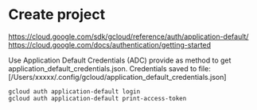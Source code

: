 # Create project

https://cloud.google.com/sdk/gcloud/reference/auth/application-default/
https://cloud.google.com/docs/authentication/getting-started

Use Application Default Credentials (ADC) provide as method to get application_default_credentials.json.
Credentials saved to file: [/Users/xxxxx/.config/gcloud/application_default_credentials.json]


```
gcloud auth application-default login
gcloud auth application-default print-access-token
``` 